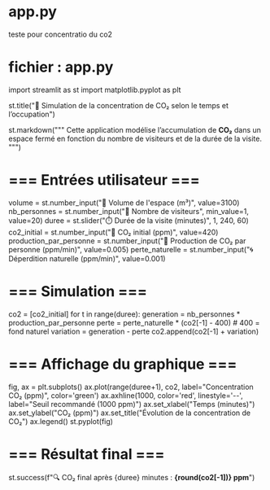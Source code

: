 # app.py
teste pour concentratio du co2
# fichier : app.py

import streamlit as st
import matplotlib.pyplot as plt

st.title("🧪 Simulation de la concentration de CO₂ selon le temps et l’occupation")

st.markdown("""
Cette application modélise l’accumulation de **CO₂** dans un espace fermé en fonction du nombre de visiteurs et de la durée de la visite.
""")

# === Entrées utilisateur ===
volume = st.number_input("📐 Volume de l'espace (m³)", value=3100)
nb_personnes = st.number_input("👥 Nombre de visiteurs", min_value=1, value=20)
duree = st.slider("⏱️ Durée de la visite (minutes)", 1, 240, 60)
co2_initial = st.number_input("🌿 CO₂ initial (ppm)", value=420)
production_par_personne = st.number_input("💨 Production de CO₂ par personne (ppm/min)", value=0.005)
perte_naturelle = st.number_input("🌀 Déperdition naturelle (ppm/min)", value=0.001)

# === Simulation ===
co2 = [co2_initial]
for t in range(duree):
    generation = nb_personnes * production_par_personne
    perte = perte_naturelle * (co2[-1] - 400)  # 400 = fond naturel
    variation = generation - perte
    co2.append(co2[-1] + variation)

# === Affichage du graphique ===
fig, ax = plt.subplots()
ax.plot(range(duree+1), co2, label="Concentration CO₂ (ppm)", color='green')
ax.axhline(1000, color='red', linestyle='--', label="Seuil recommandé (1000 ppm)")
ax.set_xlabel("Temps (minutes)")
ax.set_ylabel("CO₂ (ppm)")
ax.set_title("Évolution de la concentration de CO₂")
ax.legend()
st.pyplot(fig)

# === Résultat final ===
st.success(f"🔍 CO₂ final après {duree} minutes : **{round(co2[-1])} ppm**")

